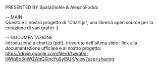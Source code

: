 PRESENTED BY SpataGioele & AlessioFoddo

-- MAIN <br>
Questo è il nostro progetto di "Chart.js", una libreria open source per la creazione di vari grafici :)

-- DOCUMENTAZIONE <br>
Introduzione a chart.js (pdf), troverete nell'ultima slide i link alla documentazione ufficiale e al nostro progetto: 
  	https://drive.google.com/file/d/1wvq0o-IIWlq9b3gWQWqQ0IncYgSylBUK/view?usp=sharing
